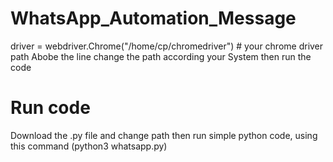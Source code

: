 # WhatsApp_Automation_Message
driver = webdriver.Chrome("/home/cp/chromedriver")  # your chrome driver path
 Abobe the line change the path according your System then run the code 

# Run code
Download the .py file and change path then run simple python code, using this command
  (python3 whatsapp.py)
